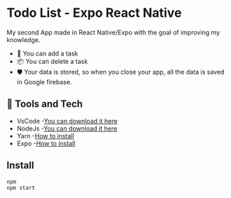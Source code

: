 # Todo List - Expo React Native

My second App made in React Native/Expo with the goal of improving my knowledge.

-   🌈 You can add a task
-   📦 You can delete a task
-   🛡 Your data is stored, so when you close your app, all the data is saved in Google firebase.

## 🔧 Tools and Tech

-   VsCode -[You can download it here](https://code.visualstudio.com/)
-   NodeJs -[You can download it here](https://nodejs.org/en/)
-   Yarn -[How to install](https://classic.yarnpkg.com/en/docs/install#windows-stable)
-   Expo -[How to install](https://docs.expo.dev/get-started/installation/)

## Install

```shell
npm
npm start
```
